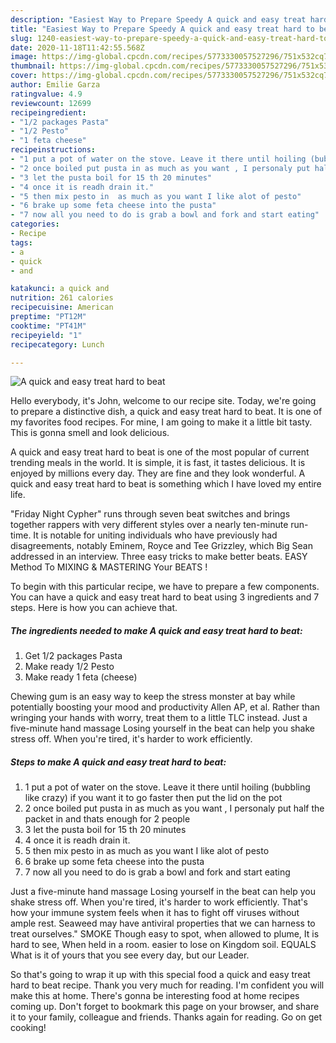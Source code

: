 ```yaml
---
description: "Easiest Way to Prepare Speedy A quick and easy treat hard to beat"
title: "Easiest Way to Prepare Speedy A quick and easy treat hard to beat"
slug: 1240-easiest-way-to-prepare-speedy-a-quick-and-easy-treat-hard-to-beat
date: 2020-11-18T11:42:55.568Z
image: https://img-global.cpcdn.com/recipes/5773330057527296/751x532cq70/a-quick-and-easy-treat-hard-to-beat-recipe-main-photo.jpg
thumbnail: https://img-global.cpcdn.com/recipes/5773330057527296/751x532cq70/a-quick-and-easy-treat-hard-to-beat-recipe-main-photo.jpg
cover: https://img-global.cpcdn.com/recipes/5773330057527296/751x532cq70/a-quick-and-easy-treat-hard-to-beat-recipe-main-photo.jpg
author: Emilie Garza
ratingvalue: 4.9
reviewcount: 12699
recipeingredient:
- "1/2 packages Pasta"
- "1/2 Pesto"
- "1 feta cheese"
recipeinstructions:
- "1 put a pot of water on the stove. Leave it there until hoiling (bubbling like crazy) if you want it to go faster then put the lid on the pot"
- "2 once boiled put pusta in as much as you want , I personaly put half the packet in and thats enough for 2 people"
- "3 let the pusta boil for 15 th 20 minutes"
- "4 once it is readh drain it."
- "5 then mix pesto in  as much as you want I like alot of pesto"
- "6 brake up some feta cheese into the pusta"
- "7 now all you need to do is grab a bowl and fork and start eating"
categories:
- Recipe
tags:
- a
- quick
- and

katakunci: a quick and 
nutrition: 261 calories
recipecuisine: American
preptime: "PT12M"
cooktime: "PT41M"
recipeyield: "1"
recipecategory: Lunch

---
```



![A quick and easy treat hard to beat](https://img-global.cpcdn.com/recipes/5773330057527296/751x532cq70/a-quick-and-easy-treat-hard-to-beat-recipe-main-photo.jpg)

Hello everybody, it's John, welcome to our recipe site. Today, we're going to prepare a distinctive dish, a quick and easy treat hard to beat. It is one of my favorites food recipes. For mine, I am going to make it a little bit tasty. This is gonna smell and look delicious.

A quick and easy treat hard to beat is one of the most popular of current trending meals in the world. It is simple, it is fast, it tastes delicious. It is enjoyed by millions every day. They are fine and they look wonderful. A quick and easy treat hard to beat is something which I have loved my entire life.

&#34;Friday Night Cypher&#34; runs through seven beat switches and brings together rappers with very different styles over a nearly ten-minute run-time. It is notable for uniting individuals who have previously had disagreements, notably Eminem, Royce and Tee Grizzley, which Big Sean addressed in an interview. Three easy tricks to make better beats. EASY Method To MIXING &amp; MASTERING Your BEATS !


To begin with this particular recipe, we have to prepare a few components. You can have a quick and easy treat hard to beat using 3 ingredients and 7 steps. Here is how you can achieve that.

<!--inarticleads1-->

##### The ingredients needed to make A quick and easy treat hard to beat:

1. Get 1/2 packages Pasta
1. Make ready 1/2 Pesto
1. Make ready 1 feta (cheese)


Chewing gum is an easy way to keep the stress monster at bay while potentially boosting your mood and productivity Allen AP, et al. Rather than wringing your hands with worry, treat them to a little TLC instead. Just a five-minute hand massage Losing yourself in the beat can help you shake stress off. When you&#39;re tired, it&#39;s harder to work efficiently. 

<!--inarticleads2-->

##### Steps to make A quick and easy treat hard to beat:

1. 1 put a pot of water on the stove. Leave it there until hoiling (bubbling like crazy) if you want it to go faster then put the lid on the pot
1. 2 once boiled put pusta in as much as you want , I personaly put half the packet in and thats enough for 2 people
1. 3 let the pusta boil for 15 th 20 minutes
1. 4 once it is readh drain it.
1. 5 then mix pesto in  as much as you want I like alot of pesto
1. 6 brake up some feta cheese into the pusta
1. 7 now all you need to do is grab a bowl and fork and start eating


Just a five-minute hand massage Losing yourself in the beat can help you shake stress off. When you&#39;re tired, it&#39;s harder to work efficiently. That&#39;s how your immune system feels when it has to fight off viruses without ample rest. Seaweed may have antiviral properties that we can harness to treat ourselves.&#34; SMOKE Though easy to spot, when allowed to plume, It is hard to see, When held in a room. easier to lose on Kingdom soil. EQUALS What is it of yours that you see every day, but our Leader. 

So that's going to wrap it up with this special food a quick and easy treat hard to beat recipe. Thank you very much for reading. I'm confident you will make this at home. There's gonna be interesting food at home recipes coming up. Don't forget to bookmark this page on your browser, and share it to your family, colleague and friends. Thanks again for reading. Go on get cooking!
